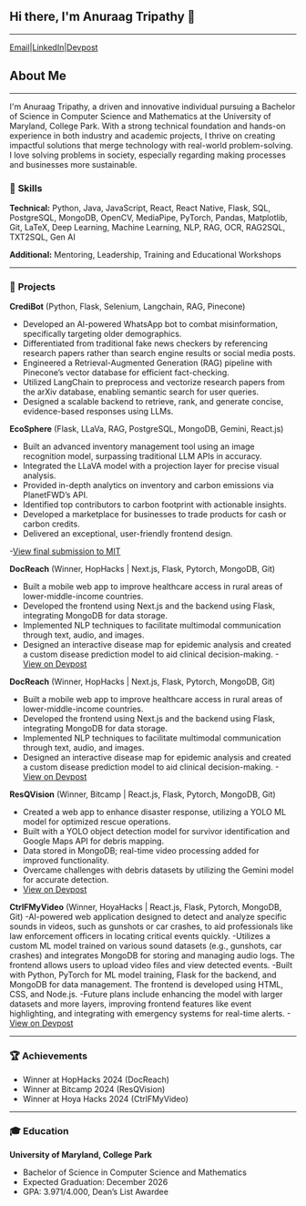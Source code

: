 ## Hi there, I'm Anuraag Tripathy 👋
---
[Email](mailto:anuraagstudy@gmail.com)|[LinkedIn](https://www.linkedin.com/in/anuraagtripathy)|[Devpost](https://devpost.com/anuraagstudy?ref_content=user-portfolio&ref_feature=portfolio&ref_medium=global-nav)

## About Me
---
I'm Anuraag Tripathy, a driven and innovative individual pursuing a Bachelor of Science in Computer Science and Mathematics at the University of Maryland, College Park. With a strong technical foundation and hands-on experience in both industry and academic projects, I thrive on creating impactful solutions that merge technology with real-world problem-solving. I love solving problems in society, especially regarding making processes and businesses more sustainable.



### 🔧 **Skills**

**Technical:** Python, Java, JavaScript, React, React Native, Flask, SQL, PostgreSQL, MongoDB, OpenCV, MediaPipe, PyTorch, Pandas, Matplotlib, Git, LaTeX, Deep Learning, Machine Learning, NLP, RAG, OCR, RAG2SQL, TXT2SQL, Gen AI

**Additional:** Mentoring, Leadership, Training and Educational Workshops

---

### 🚀 **Projects**

**CrediBot** (Python, Flask, Selenium, Langchain, RAG, Pinecone)
- Developed an AI-powered WhatsApp bot to combat misinformation, specifically targeting older demographics.
- Differentiated from traditional fake news checkers by referencing research papers rather than search engine results
or social media posts.
- Engineered a Retrieval-Augmented Generation (RAG) pipeline with Pinecone’s vector database for efficient
fact-checking.
- Utilized LangChain to preprocess and vectorize research papers from the arXiv database, enabling semantic search
for user queries.
- Designed a scalable backend to retrieve, rank, and generate concise, evidence-based responses using LLMs.

**EcoSphere** (Flask, LLaVa, RAG, PostgreSQL, MongoDB, Gemini, React.js)
- Built an advanced inventory management tool using an image recognition model, surpassing traditional LLM APIs in accuracy.
- Integrated the LLaVA model with a projection layer for precise visual analysis.
- Provided in-depth analytics on inventory and carbon emissions via PlanetFWD’s API.
- Identified top contributors to carbon footprint with actionable insights.
- Developed a marketplace for businesses to trade products for cash or carbon credits.
- Delivered an exceptional, user-friendly frontend design.
  
-[View final submission to MIT](https://docs.google.com/presentation/d/1uR-xF0Jn6-zkjm3K6VvMd-AtJ-c82KWW4c8c1l04I6Q/edit#slide=id.p4)

**DocReach** (Winner, HopHacks | Next.js, Flask, Pytorch, MongoDB, Git)
- Built a mobile web app to improve healthcare access in rural areas of lower-middle-income countries.
- Developed the frontend using Next.js and the backend using Flask, integrating MongoDB for data storage.
- Implemented NLP techniques to facilitate multimodal communication through text, audio, and images.
- Designed an interactive disease map for epidemic analysis and created a custom disease prediction model to aid
clinical decision-making.
-[View on Devpost](https://devpost.com/software/easydoctor)

**DocReach** (Winner, HopHacks | Next.js, Flask, Pytorch, MongoDB, Git)
- Built a mobile web app to improve healthcare access in rural areas of lower-middle-income countries.
- Developed the frontend using Next.js and the backend using Flask, integrating MongoDB for data storage.
- Implemented NLP techniques to facilitate multimodal communication through text, audio, and images.
- Designed an interactive disease map for epidemic analysis and created a custom disease prediction model to aid
clinical decision-making.
-[View on Devpost](https://devpost.com/software/easydoctor)

**ResQVision** (Winner, Bitcamp | React.js, Flask, Pytorch, MongoDB, Git)
- Created a web app to enhance disaster response, utilizing a YOLO ML model for optimized rescue operations.
- Built with a YOLO object detection model for survivor identification and Google Maps API for debris mapping.
- Data stored in MongoDB; real-time video processing added for improved functionality.
- Overcame challenges with debris datasets by utilizing the Gemini model for accurate detection.
- [View on Devpost](https://devpost.com/software/resqvision)

**CtrlFMyVideo** (Winner, HoyaHacks | React.js, Flask, Pytorch, MongoDB, Git)
-AI-powered web application designed to detect and analyze specific sounds in videos, such as gunshots or car crashes, to aid professionals like law enforcement officers in locating critical events quickly.
-Utilizes a custom ML model trained on various sound datasets (e.g., gunshots, car crashes) and integrates MongoDB for storing and managing audio logs. The frontend allows users to upload video files and view detected events.
-Built with Python, PyTorch for ML model training, Flask for the backend, and MongoDB for data management. The frontend is developed using HTML, CSS, and Node.js.
-Future plans include enhancing the model with larger datasets and more layers, improving frontend features like event highlighting, and integrating with emergency systems for real-time alerts.
-[View on Devpost](https://devpost.com/software/ctrl-f-my-audio)


---

### 🏆 **Achievements**
- Winner at HopHacks 2024 (DocReach)
- Winner at Bitcamp 2024 (ResQVision)
- Winner at Hoya Hacks 2024 (CtrlFMyVideo)

---

### 🎓 **Education**

**University of Maryland, College Park**
- Bachelor of Science in Computer Science and Mathematics
- Expected Graduation: December 2026
- GPA: 3.971/4.000, Dean’s List Awardee

